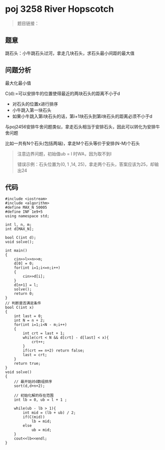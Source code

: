 # poj 3258 River Hopscotch
>题目链接：

## 题意
跳石头：小牛跳石头过河，拿走几块石头，求石头最小间距的最大值
## 问题分析
最大化最小值

C(d):=可以安排牛的位置使得最近的两块石头的距离不小于d

* 对石头的位置x进行排序
* 小牛跳入第一块石头
* 如果小牛跳入第i块石头的话，第i+1块石头到第i块石头的距离必须不小于d

与poj2456安排牛舍问题类似，拿走石头相当于安排石头，因此可以转化为安排牛舍问题

比如一共有N个石头(包括两端)，拿走M个石头等价于安排(N-M)个石头

>注意边界问题，初始值ub = l 时WA，因为取不到l
>
>错误示例：石头位置为(0, 1 ,14, 25)，拿走两个石头，答案应该为25，却输出24

## 代码
```
#include <iostream>#include <algorithm>#define MAX_N 50005#define INF 1e9+5using namespace std;int l, n, m;int d[MAX_N];bool C(int d);void solve();int main(){    cin>>l>>n>>m;    d[0] = 0;    for(int i=1;i<=n;i++)    {        cin>>d[i];    }    d[n+1] = l;    solve();    return 0;}// 判断是否满足条件bool C(int x){    int last = 0;    int N = n + 2;    for(int i=1;i<N - m;i++)    {        int crt = last + 1;        while(crt < N && d[crt] - d[last] < x){            crt++;        }        if(crt == n+2) return false;        last = crt;    }    return true;}void solve(){    // 最开始对d数组排序    sort(d,d+n+2);    // 初始化解的存在范围    int lb = 0, ub = l + 1 ;    while(ub - lb > 1){        int mid = (lb + ub) / 2;        if(C(mid))            lb = mid;        else            ub = mid;    }    cout<<lb<<endl;}
```
